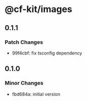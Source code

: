 # @cf-kit/images

## 0.1.1

### Patch Changes

- 99f4cbf: fix tsconfig dependency

## 0.1.0

### Minor Changes

- fbd684a: initial version
